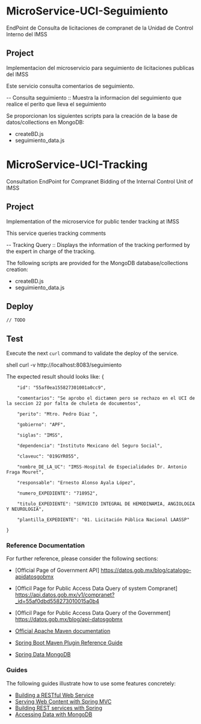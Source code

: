 # MicroService-UCI-Seguimiento
EndPoint de Consulta de licitaciones de compranet de la Unidad de Control lnterno del IMSS

## Project
Implementacion del microservicio para seguimiento de licitaciones publicas del IMSS

Este servicio consulta comentarios de seguimiento.

-- Consulta seguimiento :: Muestra la informacion del seguimiento que realice el perito que lleva el seguimiento

Se proporcionan los siguientes scripts para la creación de la base de datos/collections en MongoDB:

* createBD.js
* seguimiento_data.js

# MicroService-UCI-Tracking
Consultation EndPoint for Compranet Bidding of the Internal Control Unit of IMSS

## Project
Implementation of the microservice for public tender tracking at IMSS

This service queries tracking comments

-- Tracking Query :: Displays the information of the tracking performed by the expert in charge of the tracking.

The following scripts are provided for the MongoDB database/collections creation:
* createBD.js
* seguimiento_data.js


## Deploy

`// TODO `

## Test

Execute the next `curl` command to validate the deploy of the service. 

shell
curl -v  http://localhost:8083/seguimiento


The expected result should looks like:
{

        "id": "55af0ea155827301001a0cc9",
	
        "comentarios": "Se aprobo el dictamen pero se rechazo en el UCI de la seccion 22 por falta de chuleta de documentos",
	
        "perito": "Mtro. Pedro Diaz ",
	
        "gobierno": "APF",
	
        "siglas": "IMSS",
	
        "dependencia": "Instituto Mexicano del Seguro Social",
	
        "claveuc": "019GYR055",
	
        "nombre_DE_LA_UC": "IMSS-Hospital de Especialidades Dr. Antonio Fraga Mouret",
	
        "responsable": "Ernesto Alonso Ayala López",
	
        "numero_EXPEDIENTE": "718952",
	
        "titulo_EXPEDIENTE": "SERVICIO INTEGRAL DE HEMODINAMIA, ANGIOLOGIA Y NEUROLOGIA",
	
        "plantilla_EXPEDIENTE": "01. Licitación Pública Nacional LAASSP"
	
    }
 
### Reference Documentation
For further reference, please consider the following sections:
* [Official Page of Government API] https://datos.gob.mx/blog/catalogo-apidatosgobmx
* [Officil Page for Public Access Data Query of system Compranet] https://api.datos.gob.mx/v1/compranet?_id=55af0dbd558273010015a0b4
* [Officil Page for Public Access Data Query of the Government] https://datos.gob.mx/blog/api-datosgobmx
  
* [Official Apache Maven documentation](https://maven.apache.org/guides/index.html)
* [Spring Boot Maven Plugin Reference Guide](https://docs.spring.io/spring-boot/docs/2.7.15/maven-plugin/reference/html/)
* [Spring Data MongoDB](https://docs.spring.io/spring-boot/docs/2.7.15/reference/htmlsingle/index.html#data.nosql.mongodb)

### Guides
The following guides illustrate how to use some features concretely:

* [Building a RESTful Web Service](https://spring.io/guides/gs/rest-service/)
* [Serving Web Content with Spring MVC](https://spring.io/guides/gs/serving-web-content/)
* [Building REST services with Spring](https://spring.io/guides/tutorials/rest/)
* [Accessing Data with MongoDB](https://spring.io/guides/gs/accessing-data-mongodb/)

